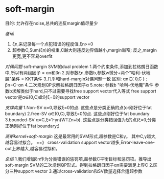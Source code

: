 # soft-margin
目的: 允许存在noise,总共的违反margin值尽量少

*基础*
1. ξn,来记录每一个点犯错误的程度值,ξn>=0
2. 超参数C,Sum(ξn)的权重,C越大则违反边界值越小,margin越窄;  反之,margin更宽,更不容易overfit

*对偶问题*
soft-margin SVM的dual problem
1.两个约束条件,添加到拉格朗日函数中,所以有两组因子 = αn和βn
2.对参数ξn,参数b,参数w微分+两个"哈利-伏地魔"条件 = KKT条件
3.几乎和hard-margin对偶问题一致
区别: αn∈( 0,C ) ; βn=C-αn
4.二次规划QP求解拉格朗日因子α
5.note:
参数b "哈利-伏地魔"条件
参数b求解类似于hard,只不过需要寻找free support vector代入等式 
free support vector是α∈(0,C)此时ξ=0的support vector

*支撑向量*
1.Non-SV
α=0,导致ξ=0的点. 这些点是分类正确的点(or刚好位于fat boundary)
2.free-SV
α∈(0,C),导致ξ=0的点. 这些点刚好位于fat boundary
3.bounded-SV
α=C,ξ=1-yn(WTZn+b). 这些点是分类错误值为ξ的点(ξ=0,分类正确刚好位于fat boundary;)

*高斯kernel+soft-margin*
这是最常用的SVM形式,超参数是C和γ。
其中C,γ越大,越容易过拟合。
==》
cross-validation
support vector越多,Error-leave-one-out上界越大,越容易过拟和。

*总结*
1.我们增加ξn作为分类错误的惩罚项,超参数C平衡目标和惩罚项。推导出soft-margin
SVM的二次规划QP形式。得到拉格朗日因子αn需要满足上界C
2.区分三种support vector
3.通过cross-validation和SV数量选择合适超参数
